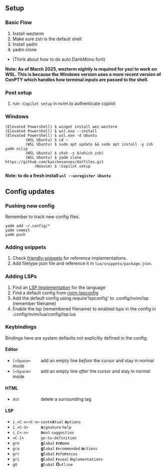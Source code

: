 ## Setup
### Basic Flow
1. Install wezterm
2. Make sure zsh is the default shell
3. Install yadm
4. yadm clone
- (Think about how to do auto DankMono font)

**Note: As of March 2025, wezterm nightly is required for yazi to work on WSL. This is because the Windows version uses a more recent version of ConPTY which handles how terminal inputs are passed to the shell.**
  
### Post setup
1. run `:Copilot setup` in nvim to authenticate copilot

### Windows
```
(Elevated Powershell) $ winget install wez.wezterm 
(Elevated Powershell) $ wsl.exe --install
(Elevated Powershell) $ wsl.exe -d Ubuntu
         (WSL Ubuntu) $ cd ~
         (WSL Ubuntu) $ sudo apt update && sudo apt install -y zsh yadm xclip
         (WSL Ubuntu) $ chsh -s $(which zsh)
         (WSL Ubuntu) $ yadm clone https://github.com/kaichevannes/dotfiles.git
             (Neovim) $ :Copilot setup
```

**Note: to do a fresh install `wsl --unregister Ubuntu`**
## Config updates
### Pushing new config
Remember to track new config files.
```
yadm add ~/.config/*
yadm commit
yadm push
```
### Adding snippets
1. Check [friendly-snippets](https://github.com/rafamadriz/friendly-snippets/tree/main/snippets) for reference implementations.
2. Add filetype json file and reference it in `lua/snippets/package.json`.
### Adding LSPs
1. Find an [LSP Implementation](https://microsoft.github.io/language-server-protocol/implementors/servers/) for the language
2. Find a default config from [nvim-lspconfig](https://github.com/neovim/nvim-lspconfig/blob/master/doc/configs.md)
3. Add the default config using require'lspconfig' to .config/nvim/lsp (remember filename)
4. Enable the lsp (remembered filename) to enabled lsps in the config in .config/nvim/lua/config/lsp.lua

### Keybindings
Bindings here are system defaults not explicitly defined in the config.
#### Editor
- `[<Space>    ` add an empty line _before_ the cursor and stay in normal mode
- `]<Space>    ` add an empty line _after_ the cursor and stay in normal mode
#### HTML
- `dst         ` delete a surrounding tag
#### LSP
- `i_<C-x><C-o>` `conte`**x**`tual` **o**`ptions`
- `i_<C-S>     ` **s**`ignature` `help`
- `i_C<-n>     ` **n**`ext` `suggestion`
- `<C-]>       ` `go-to-definition`
- `grn         ` **g**`lobal` **r**`e`**n**`ame`
- `gra         ` **g**`lobal` **r**`ecommended` **a**`ctions`
- `grr         ` **g**`lobal` **r**`efe`**r**`ences`
- `gri         ` **g**`lobal` **r**`eveal` **i**`mplementations`
- `gO          ` **g**`lobal` **O**`utline`
